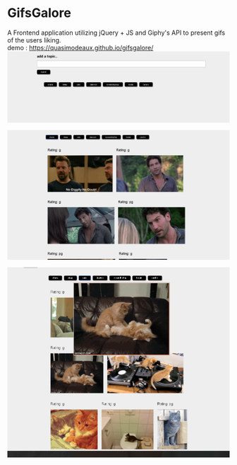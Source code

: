 # GifsGalore

A Frontend application utilizing jQuery + JS and Giphy's API to present gifs of the users liking.  
demo : https://quasimodeaux.github.io/gifsgalore/
![](assets/images/first.png)

![](assets/images/second.png)

![](assets/images/third.png)
